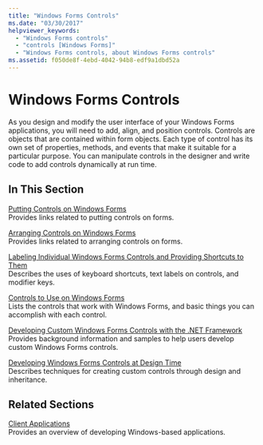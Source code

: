 ```yaml
---
title: "Windows Forms Controls"
ms.date: "03/30/2017"
helpviewer_keywords: 
  - "Windows Forms controls"
  - "controls [Windows Forms]"
  - "Windows Forms controls, about Windows Forms controls"
ms.assetid: f050de8f-4ebd-4042-94b8-edf9a1dbd52a
---
```

# Windows Forms Controls
As you design and modify the user interface of your Windows Forms applications, you will need to add, align, and position controls. Controls are objects that are contained within form objects. Each type of control has its own set of properties, methods, and events that make it suitable for a particular purpose. You can manipulate controls in the designer and write code to add controls dynamically at run time.  
  
## In This Section  
 [Putting Controls on Windows Forms](../../../../docs/framework/winforms/controls/putting-controls-on-windows-forms.md)  
 Provides links related to putting controls on forms.  
  
 [Arranging Controls on Windows Forms](../../../../docs/framework/winforms/controls/arranging-controls-on-windows-forms.md)  
 Provides links related to arranging controls on forms.  
  
 [Labeling Individual Windows Forms Controls and Providing Shortcuts to Them](../../../../docs/framework/winforms/controls/labeling-individual-windows-forms-controls-and-providing-shortcuts-to-them.md)  
 Describes the uses of keyboard shortcuts, text labels on controls, and modifier keys.  
  
 [Controls to Use on Windows Forms](../../../../docs/framework/winforms/controls/controls-to-use-on-windows-forms.md)  
 Lists the controls that work with Windows Forms, and basic things you can accomplish with each control.  
  
 [Developing Custom Windows Forms Controls with the .NET Framework](../../../../docs/framework/winforms/controls/developing-custom-windows-forms-controls.md)  
 Provides background information and samples to help users develop custom Windows Forms controls.  
  
 [Developing Windows Forms Controls at Design Time](../../../../docs/framework/winforms/controls/developing-windows-forms-controls-at-design-time.md)  
 Describes techniques for creating custom controls through design and inheritance.  
  
## Related Sections  
 [Client Applications](../../../../docs/framework/develop-client-apps.md)  
 Provides an overview of developing Windows-based applications.  
  
